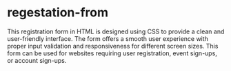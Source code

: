 # regestation-from
This registration form in HTML is designed using CSS to provide a clean and user-friendly interface.  The form offers a smooth user experience with proper input validation and responsiveness for different screen sizes. This form can be used for websites requiring user registration, event sign-ups, or account sign-ups.
